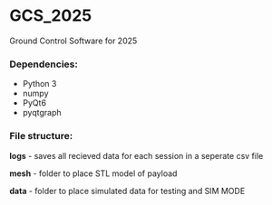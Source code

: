 # GCS_2025
Ground Control Software for 2025


### Dependencies:
* Python 3
* numpy
* PyQt6
* pyqtgraph


### File structure:

**logs** - saves all recieved data for each session in a seperate csv file

**mesh** - folder to place STL model of payload

**data** - folder to place simulated data for testing and SIM MODE
